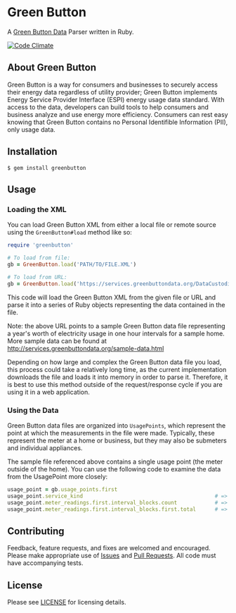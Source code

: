 # Green Button

A [Green Button Data](http://services.greenbuttondata.org/) Parser written in Ruby.

[![Code Climate](https://codeclimate.com/github/doomspork/greenbutton.png)](https://codeclimate.com/github/doomspork/greenbutton)

## About Green Button

Green Button is a way for consumers and businesses to securely access their energy data regardless of utility provider; Green Button implements Energy Service Provider Interface (ESPI) energy usage data standard.  With access to the data, developers can build tools to help consumers and business analyze and use energy more efficiency.  Consumers can rest easy knowing that Green Button contains no Personal Identifible Information (PII), only usage data.

## Installation

`$ gem install greenbutton`

## Usage

### Loading the XML

You can load Green Button XML from either a local file or remote source using the `GreenButton#load` method like so:

```ruby
require 'greenbutton'

# To load from file:
gb = GreenButton.load('PATH/TO/FILE.XML')

# To load from URL:
gb = GreenButton.load('https://services.greenbuttondata.org/DataCustodian/espi/1_1/resource/Batch/RetailCustomer/3/UsagePoint')
```

This code will load the Green Button XML from the given file or URL and parse it into a series of Ruby objects representing the data contained in the file.

Note: the above URL points to a sample Green Button data file representing a year's worth of electricity usage in one hour intervals for a sample home. More sample data can be found at http://services.greenbuttondata.org/sample-data.html

Depending on how large and complex the Green Button data file you load, this process could take a relatively long time, as the current implementation downloads the file and loads it into memory in order to parse it. Therefore, it is best to use this method outside of the request/response cycle if you are using it in a web application.

### Using the Data

Green Button data files are organized into `UsagePoints`, which represent the point at which the measurements in the file were made. Typically, these represent the meter at a home or business, but they may also be submeters and individual appliances.

The sample file referenced above contains a single usage point (the meter outside of the home). You can use the following code to examine the data from the UsagePoint  more closely:

```ruby
usage_point = gb.usage_points.first
usage_point.service_kind                                          # => :electricity
usage_point.meter_readings.first.interval_blocks.count            # => 730
usage_point.meter_readings.first.interval_blocks.first.total      # => 5985.0
```

## Contributing

Feedback, feature requests, and fixes are welcomed and encouraged.  Please make appropriate use of [Issues](https://github.com/doomspork/greenbutton/issues) and [Pull Requests](https://github.com/greenbutton/mits/pulls).  All code must have accompanying tests.

## License

Please see [LICENSE](LICENSE) for licensing details.
